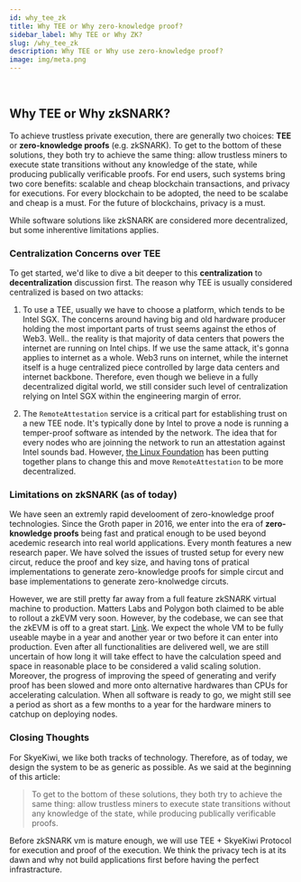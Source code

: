```yaml
---
id: why_tee_zk
title: Why TEE or Why zero-knowledge proof?
sidebar_label: Why TEE or Why ZK? 
slug: /why_tee_zk
description: Why TEE or Why use zero-knowledge proof?
image: img/meta.png
---
```


<br/>

## Why TEE or Why zkSNARK?

To achieve trustless private execution, there are generally two choices: **TEE** or **zero-knowledge proofs** (e.g. zkSNARK). To get to the bottom of these solutions, they both try to achieve the same thing: allow trustless miners to execute state transitions without any knowledge of the state, while producing publically verificable proofs. For end users, such systems bring two core benefits: scalable and cheap blockchain transactions, and privacy for executions. For every blockchain to be adopted, the need to be scalabe and cheap is a must. For the future of blockchains, privacy is a must. 

While software solutions like zkSNARK are considered more decentralized, but some inherentive limitations applies. 

### Centralization Concerns over TEE

To get started, we'd like to dive a bit deeper to this **centralization** to **decentralization** discussion first. The reason why TEE is usually considered centralized is based on two attacks: 

1. To use a TEE, usually we have to choose a platform, which tends to be Intel SGX. The concerns around having big and old hardware producer holding the most important parts of trust seems against the ethos of Web3. Well.. the reality is that majority of data centers that powers the internet are running on Intel chips. If we use the same attack, it's gonna applies to internet as a whole. Web3 runs on internet, while the internet itself is a huge centralized piece controlled by large data centers and internet backbone. Therefore, even though we believe in a fully decentralized digital world, we still consider such level of centralization relying on Intel SGX within the engineering margin of error. 

2. The `RemoteAttestation` service is a critical part for establishing trust on a new TEE node. It's typically done by Intel to prove a node is running a temper-proof software as intended by the network. The idea that for every nodes who are joinning the network to run an attestation against Intel sounds bad. However, [the Linux Foundation](https://www.linuxfoundation.org/press-release/confidential-computing-foundation-founding-member-comments/) has been putting together plans to change this and move `RemoteAttestation` to be more decentralized.


### Limitations on zkSNARK (as of today)
We have seen an extremly rapid develooment of zero-knowledge proof technologies. Since the Groth paper in 2016, we enter into the era of **zero-knowledge proofs** being fast and pratical enough to be used beyond acedemic research into real world applications. Every month features a new research paper. We have solved the issues of trusted setup for every new circut, reduce the proof and key size, and having tons of pratical implementations to generate zero-knowledge proofs for simple circut and base implementations to generate zero-knolwedge circuts. 

However, we are still pretty far away from a full feature zkSNARK virtual machine to production. Matters Labs and Polygon both claimed to be able to rollout a zkEVM very soon. However, by the codebase, we can see that the zkEVM is off to a great start. [Link](https://github.com/0xPolygonHermez). We expect the whole VM to be fully useable maybe in a year and another year or two before it can enter into production. Even after all functionalities are delivered well, we are still uncertain of how long it will take effect to have the calculation speed and space in reasonable place to be considered a valid scaling solution. Moreover, the progress of improving the speed of generating and verify proof has been slowed and more onto alternative hardwares than CPUs for accelerating calculation. When all software is ready to go, we might still see a period as short as a few months to a year for the hardware miners to catchup on deploying nodes. 

### Closing Thoughts
For SkyeKiwi, we like both tracks of technology. Therefore, as of today, we design the system to be as generic as possible. As we said at the beginning of this article: 

> To get to the bottom of these solutions, they both try to achieve the same thing: allow trustless miners to execute state transitions without any knowledge of the state, while producing publically verificable proofs.

Before zkSNARK vm is mature enough, we will use TEE + SkyeKiwi Protocol for execution and proof of the execution. We think the privacy tech is at its dawn and why not build applications first before having the perfect infrastracture. 


